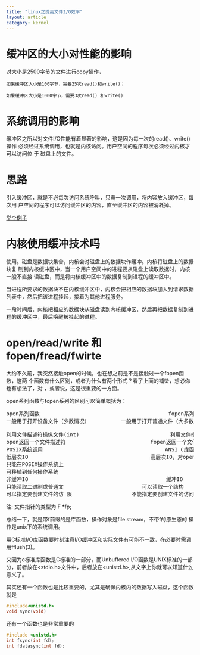 ```yaml
---
title: "linux之提高文件I/O效率"
layout: article
category: kernel
---
```


# 缓冲区的大小对性能的影响

对大小是2500字节的文件进行copy操作，

	如果缓冲区大小是100字节，需要25次read()和write()；

    如果缓冲区大小是1000字节，需要3次read() 和write()


# 系统调用的影响

缓冲区之所以对文件I/O性能有着显著的影响，这是因为每一次的read()、write()操作
必须经过系统调用，也就是内核访问。用户空间的程序每次必须经过内核才可以访问位
于 磁盘上的文件。

# 思路

引入缓冲区，就是不必每次访问系统呼叫，只需一次调用，将内容放入缓冲区，每次用
户空间的程序可以访问缓冲区的内容，直至缓冲区的内容被消耗掉。

[举个例子](!https://github.com/yuzibo/linux-programming/blob/master/unix_linux_programming/ch1/utmplib.c)

# 内核使用缓冲技术吗

使用。磁盘是数据块集合，内核会对磁盘上的数据块作缓冲。内核将磁盘上的数据块复
制到内核缓冲区中，当一个用户空间中的进程要从磁盘上读取数据时，内核一般不直接
读磁盘，而是将内核缓冲区中的数据复制到进程的缓冲区中。

当进程所要求的数据块不在内核缓冲区中，内核会把相应的数据块加入到请求数据列表中，然后把该进程挂起，接着为其他进程服务。

一段时间后，内核把相应的数据块从磁盘读到内核缓冲区，然后再把数据复制到进程的缓冲区中，最后唤醒被挂起的进程。

# open/read/write 和fopen/fread/fwirte

大约不久前，我突然接触open的时候，也在想之前是不是接触过一个fopen函数，这两
个函数有什么区别，或者为什么有两个形式？看了上面的铺垫，想必你也有想法了，对
，或者说，这是很重要的一方面。

open系列函数与fopen系列的区别可以简单概括为：

<pre>
open系列函数										 fopen系列函数
一般用于打开设备文件（少数情况）          一般用于打开普通文件（大多数情况）

利用文件描述符操纵文件(int)							 利用文件指针操作文件
open返回一个文件描述符							fopen返回一个文件指针
POSIX系统调用										ANSI C库函数
低层次IO										高层次IO，对open的扩展和封装
只能在POSIX操作系统上 
可移植到任何操作系统
非缓冲IO			     							 缓冲IO
只能读取二进制或普通文   						可以读取一个结构
可以指定要创建文件的访 限					不能指定要创建文件的访问权限
</pre>

注: 文件指针的类型为 F *fp;

总结一下，就是带f前缀的是库函数，操作对象是file stream，不带f的原生态的
操作是unix下的系统调用。

用C标准I/O库函数要时刻注意I/O缓冲区和实际文件有可能不一致，在必要时需调用fflush(3)。

又因为c标准库函数是C标准的一部分，而Unbuffered I/O函数是UNIX标准的一部分，前者放在<stdio.h>文件中，后者放在<unistd.h>,从文字上你就可以知道什么意义了。

其实还有一个函数也是比较重要的，尤其是确保内核内的数据写入磁盘，这个函数就是

```c
#include<unistd.h>
void sync(void)
```
还有一个函数也是非常重要的

```c
#include <unistd.h>
int fsync(int fd);
int fdatasync(int fd);
```



